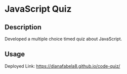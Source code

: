 # JavaScript Quiz

## Description
Developed a multiple choice timed quiz about JavaScript. 

## Usage


Deployed Link: https://dianafabela8.github.io/code-quiz/